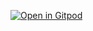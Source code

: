 [![Open in Gitpod](https://gitpod.io/button/open-in-gitpod.svg)](https://gitpod.io/#DAPP=test-1/https://github.com/gear-foundation/dapps)
